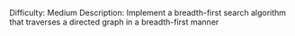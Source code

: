 Difficulty: Medium
Description: Implement a breadth-first search algorithm that traverses a directed graph in a breadth-first manner
